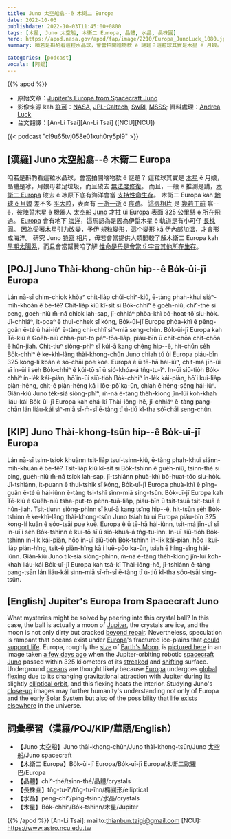 ```yaml
---
title: Juno 太空船翕--ê 木衛二 Europa
date: 2022-10-03
publishdate: 2022-10-03T11:45:00+0800
tags: [木星, Juno 太空船, 木衛二 Europa, 晶體, 水晶, 長株圓]
hero: https://apod.nasa.gov/apod/fap/image/2210/Europa_JunoLuck_1080.jpg
summary: 咱若是斟酌看這粒水晶球，會當拍開啥物款 ê 謎題？這粒球其實是木星 ê 月娘。

categories: [podcast]
vocals: [阿錕]
---
```


{{% apod %}}

- 原始文章：[Jupiter's Europa from Spacecraft Juno](https://apod.nasa.gov/apod/ap221003.html)
- 影像來源 kah [許可][License]：[NASA](https://www.nasa.gov/), [JPL-Caltech](https://www.jpl.nasa.gov), [SwRI](https://www.swri.org/), [MSSS](http://www.msss.com/); 資料處理：[Andrea Luck](https://twitter.com/andrluck)
- 台文翻譯：[An-Li Tsai][An-Li Tsai] ([NCU][NCU])

{{< podcast "cl9u65tvj058e01xuh0ry5pl9" >}}

## [漢羅] Juno 太空船翕--ê 木衛二 Europa
咱若是斟酌看這粒水晶球，會當拍開啥物款 ê 謎題？
這粒球其實是 [木星][Jupiter] ê 月娘，晶體是冰，月娘毋若足垃圾，而且破去 [無法度修復][beyond repair]。
而且，一般 ê 推測是講，[木衛二 Europa][Europa 1] 破去 ê 冰原下底有海洋會當 [支持性命生存][could support life]。
木衛二 Europa kah [地球 ê 月娘][Earth's Moon] 差不多 [平大粒][size]，表面有 [一逝一逝][shifting] ê [痕跡][streaked]。
[這張相片][pictured here] 是 [幾若工前][a few days ago] 翕--ê，彼陣踅木星 ê 機器人 [太空船 Juno][spacecraft Juno] 才拄 ùi Europa 表面 325 公里懸 ê 所在飛過。
[Europa][Europa 2] 會有地下 [海洋][oceans]，這馬認為是因為伊踅木星 ê 軌道是有小可仔 [長株圓][elliptical orbit]。
因為受著木星引力改變，予伊 [規粒變形][global flexing]，這个變形 kā 伊內部加溫，才會形成海洋。
研究 Juno [特寫][close-up] 相片，毋若會當提供人類閣較了解木衛二 Europa kah [早期太陽系][early Solar System]，而且會當幫贊咱了解 [性命是毋是會當 tī 宇宙其他所在生存][life exists elsewhere]。

## [POJ] Juno Thài-khong-chûn hip--ê Bo̍k-ūi-jī Europa
Lán nā-sī chim-chiok khòaⁿ chit-lia̍p chúi-chiⁿ-kiû, ē-tàng phah-khui siáⁿ-mih-khoán ê bē-tê?
Chit-lia̍p kiû kî-si̍t sī Bo̍k-chhiⁿ ê goe̍h-niû, chiⁿ-thé sī peng, goe̍h-niû m̄-nā chiok lah-sap, jî-chhiáⁿ phòa-khì bô-hoat-tō͘ siu-ho̍k.
Jî-chhiáⁿ, it-poaⁿ ê thui-chhek sī kóng, Bo̍k-ūi-jī Europa phòa-khì ê pêng-goân  ē-té ū hái-iûⁿ ē-tàng chi-chhî sìⁿ-miā seng-chûn.
Bo̍k-ūi-jī Europa kah Tē-kiû ê Goe̍h-niû chha-put-to pêⁿ-tōa-lia̍p, piáu-bīn ū chi̍t-chōa chi̍t-chōa ê hûn-jiah.
Chit-tiuⁿ siòng-phìⁿ sī kúi-ā kang chêng hip--ê, hit-chūn se̍h Bo̍k-chhiⁿ ê ke-khì-lâng thài-khong-chûn Juno chiah tú ùi Europa piáu-bīn 325 kong-lí koân ê só͘-chāi poe kòe.
Europa ê ū tē-hā hái-iûⁿ, chit-má jīn-ûi sī in-ūi i se̍h Bo̍k-chhiⁿ ê kúi-tō sī ū sió-khóa-á tn̂g-tu-îⁿ.
In-ūi siū-tio̍h Bo̍k-chhiⁿ ín-le̍k kái-piàn, hō͘ in-ūi siū-tio̍h Bo̍k-chhiⁿ ín-le̍k kái-piàn, hō͘ i kui-lia̍p piàn-hêng, chit-ê piàn-hêng kā i lōe-pō͘ ka-ūn, chiah ē hêng-sêng hái-iûⁿ.
Gián-kiù Juno te̍k-siá siòng-phìⁿ, m̄-nā ē-tàng the̍h-kiong jîn-lūi koh-khah liáu-kái Bo̍k-ūi-jī Europa kah chá-kî Thài-iông-hē, jî-chhiáⁿ ē-tàng pang-chān lán liáu-kái sìⁿ-miā sī-m̄-sī ē-tàng tī ú-tiū kî-tha só͘-chāi seng-chûn.

## [KIP] Juno Thài-khong-tsûn hip--ê Bo̍k-uī-jī Europa
Lán nā-sī tsim-tsiok khuànn tsit-lia̍p tsuí-tsinn-kiû, ē-tàng phah-khui siánn-mih-khuán ê bē-tê?
Tsit-lia̍p kiû kî-si̍t sī Bo̍k-tshinn ê gue̍h-niû, tsinn-thé sī ping, gue̍h-niû m̄-nā tsiok lah-sap, jî-tshiánn phuà-khì bô-huat-tōo siu-ho̍k.
Jî-tshiánn, it-puann ê thui-tshik sī kóng, Bo̍k-uī-jī Europa phuà-khì ê pîng-guân  ē-té ū hái-iûnn ē-tàng tsi-tshî sìnn-miā sing-tsûn.
Bo̍k-uī-jī Europa kah Tē-kiû ê Gue̍h-niû tsha-put-to pênn-tuā-lia̍p, piáu-bīn ū tsi̍t-tsuā tsi̍t-tsuā ê hûn-jiah.
Tsit-tiunn siòng-phìnn sī kuí-ā kang tsîng hip--ê, hit-tsūn se̍h Bo̍k-tshinn ê ke-khì-lâng thài-khong-tsûn Juno tsiah tú uì Europa piáu-bīn 325 kong-lí kuân ê sóo-tsāi pue kuè.
Europa ê ū tē-hā hái-iûnn, tsit-má jīn-uî sī in-uī i se̍h Bo̍k-tshinn ê kuí-tō sī ū sió-khuá-á tn̂g-tu-înn.
In-uī siū-tio̍h Bo̍k-tshinn ín-li̍k kái-piàn, hōo in-uī siū-tio̍h Bo̍k-tshinn ín-li̍k kái-piàn, hōo i kui-lia̍p piàn-hîng, tsit-ê piàn-hîng kā i luē-pōo ka-ūn, tsiah ē hîng-sîng hái-iûnn.
Gián-kiù Juno ti̍k-siá siòng-phìnn, m̄-nā ē-tàng the̍h-kiong jîn-luī koh-khah liáu-kái Bo̍k-uī-jī Europa kah tsá-kî Thài-iông-hē, jî-tshiánn ē-tàng pang-tsān lán liáu-kái sìnn-miā sī-m̄-sī ē-tàng tī ú-tiū kî-tha sóo-tsāi sing-tsûn.

## [English] Jupiter's Europa from Spacecraft Juno
What mysteries might be solved by peering into this crystal ball?
In this case, the ball is actually a moon of [Jupiter][Jupiter], the crystals are ice, and the moon is not only dirty but cracked [beyond repair][beyond repair].
Nevertheless, speculation is rampant that oceans exist under [Europa][Europa 1]'s fractured ice-plains that [could support life][could support life].
Europa, roughly the [size][size] of [Earth's Moon][Earth's Moon], is [pictured here][pictured here] in an image taken [a few days ago][a few days ago] when the Jupiter-orbiting robotic [spacecraft Juno][spacecraft Juno] passed within 325 kilometers of its [streaked][streaked] and [shifting][shifting] surface.
Underground [oceans][oceans] are thought likely because [Europa][Europa 2] undergoes [global flexing][global flexing] due to its changing gravitational attraction with Jupiter during its slightly [elliptical orbit][elliptical orbit], and this flexing heats the interior.
Studying Juno's [close-up][close-up] images may further humanity's understanding not only of Europa and the [early Solar System][early Solar System] but also of the possibility that [life exists elsewhere][life exists elsewhere] in the universe.

## 詞彙學習（漢羅/POJ/KIP/華語/English）
- 【Juno 太空船】Juno thài-khong-chûn/Juno thài-khong-tsûn/Juno 太空船/Juno spacecraft
- 【木衛二 Europa】Bo̍k-ūi-jī Europa/Bo̍k-uī-jī Europa/木衛二歐羅巴/Europa
- 【晶體】chiⁿ-thé/tsinn-thé/晶體/crystals
- 【長株圓】tn̂g-tu-îⁿ/tn̂g-tu-înn/橢圓形/elliptical
- 【水晶】peng-chiⁿ/ping-tsinn/水晶/crystals
- 【木星】Bo̍k-chhiⁿ/Bo̍k-tshinn/木星/Jupiter


{{% /apod %}}
[An-Li Tsai]: mailto:thianbun.taigi@gmail.com
[NCU]: https://www.astro.ncu.edu.tw

[copyright]: https://apod.nasa.gov/apod/fap/lib/about_apod.html#srapply
[License]: https://creativecommons.org/licenses/by/2.0/


[Jupiter]:https://solarsystem.nasa.gov/planets/jupiter/in-depth/
[beyond repair]:http://i.imgur.com/XWMxDa9.jpg
[Europa 1]:https://en.wikipedia.org/wiki/Europa_(moon)
[could support life]:https://www.jpl.nasa.gov/videos/alien-ocean-nasas-mission-to-europa
[size]:http://georgenet.net/hubble/images/moons.jpg
[Earth's Moon]:https://apod.nasa.gov/apod/ap130716.html
[pictured here]:https://www.flickr.com/photos/192271236@N03/52393304986/in/pool-apods/
[a few days ago]:https://www.nasa.gov/feature/jpl/nasa-s-juno-shares-first-image-from-flyby-of-jupiter-s-moon-europa
[spacecraft Juno]:https://www.nasa.gov/mission_pages/juno/spacecraft/index.html
[streaked]:https://apod.nasa.gov/apod/ap961022.html
[shifting]:https://apod.nasa.gov/apod/ap000825.html
[oceans]:https://en.wikipedia.org/wiki/Europa_(moon)#Subsurface_ocean
[Europa 2]:https://solarsystem.nasa.gov/moons/jupiter-moons/europa/in-depth/
[global flexing]:https://youtu.be/F5SdOYEniCo
[elliptical orbit]:https://www.nasa.gov/audience/forstudents/5-8/features/nasa-knows/what-is-orbit-58.html
[close-up]:https://apod.nasa.gov/apod/ap020602.html
[early Solar System]:https://en.wikipedia.org/wiki/Formation_and_evolution_of_the_Solar_System
[life exists elsewhere]:http://www.nasa.gov/content/finding-life-beyond-earth-is-within-reach
